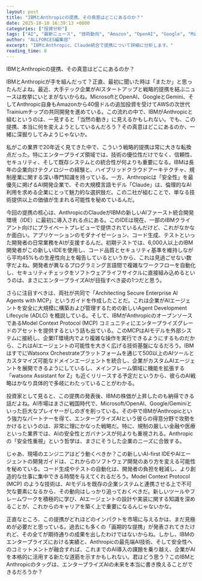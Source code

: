 ```yaml
---
layout: post
title: "IBMとAnthropicの提携、その真意はどこにあるのか？"
date: 2025-10-10 16:39:13 +0000
categories: ["投資分析"]
tags: ["AI", "最新ニュース", "技術動向", "Amazon", "OpenAI", "Google", "Microsoft", "投資", "チップ", "エージェント"]
author: "ALLFORCES編集部"
excerpt: "IBMとAnthropic、Claude統合で提携について詳細に分析します。"
reading_time: 8
---
```


IBMとAnthropicの提携、その真意はどこにあるのか？

IBMとAnthropicが手を組んだって？正直、最初に聞いた時は「またか」と思ったんだよね。最近、大手テック企業がAIスタートアップと戦略的提携を結ぶニュースは枚挙にいとまがないからね。MicrosoftとOpenAI、GoogleとGemini、そしてAnthropic自身もAmazonから40億ドルの追加投資を受けてAWSの次世代Trainiumチップの共同開発を進めている。この流れの中で、IBMがAnthropicと組むというのは、一見すると「当然の動き」に見えるかもしれない。でも、この提携、本当に何を変えようとしているんだろう？その真意はどこにあるのか、一緒に深掘りしてみようじゃないか。

私がこの業界で20年近く見てきた中で、こういう戦略的提携は常に大きな転換点だった。特にエンタープライズ領域では、技術の優位性だけでなく、信頼性、セキュリティ、そして既存システムとの統合性が何よりも重要になる。IBMは長年の企業向けテクノロジーの経験と、ハイブリッドクラウドアーキテクチャ、規制産業に関する深い専門知識を持っている。一方、Anthropicは「安全性」を最優先に掲げるAI開発企業で、その大規模言語モデル「Claude」は、倫理的なAI利用を求める企業にとって魅力的な選択肢だ。この二社が組むことで、単なる技術提供以上の価値が生まれる可能性を秘めているんだ。

今回の提携の核心は、AnthropicのClaudeがIBMの新しいAIファースト統合開発環境（IDE）に最初に導入される点にある。このIDEは現在、一部のIBMクライアント向けにプライベートプレビューで提供されているんだけど、これがなかなか面白い。アプリケーションのモダナイゼーション、コード生成、テストといった開発者の日常業務をAIが支援するんだ。初期テストでは、6,000人以上のIBM開発者がこの新しいIDEを使用し、コード品質とセキュリティ基準を維持しながら平均45%もの生産性向上を報告しているというから、これは見過ごせない数字だよね。開発者が異なるプログラミング言語間で複雑なワークフローを自動化し、セキュリティチェックをソフトウェアライフサイクルに直接組み込めるというのは、まさにエンタープライズAIが目指すべき姿の1つだと思う。

さらに注目すべきは、両社が共同で「Architecting Secure Enterprise AI Agents with MCP」というガイドを作成したことだ。これは企業がAIエージェントを安全に大規模に構築および管理するための新しいAgent Development Lifecycle (ADLC) を概説している。そして、IBMがAnthropicのオープンソースであるModel Context Protocol (MCP) コミュニティにエンタープライズグレードのアセットを提供するという話も出ている。このMCPはAIモデルを外部システムに接続し、企業IT環境内でより複雑な操作を実行できるようにするものだから、これはAIエージェントの可能性を大きく広げる技術基盤になるだろう。IBMはすでにWatsonx Orchestrateプラットフォームを通じて500以上のAIツールとカスタマイズ可能なドメインエージェントを統合し、企業がカスタムAIエージェントを展開できるようにしているし、メインフレーム領域に機能を拡張する「watsonx Assistant for Z」も近くリリースする予定だというから、彼らのAI戦略はかなり具体的で多岐にわたっていることがわかる。

投資家として見ると、この提携の発表後、IBMの株価が上昇したのも納得できる話だよね。AI市場はまさに戦国時代で、Microsoft/OpenAI、Google/Geminiといった巨大なプレイヤーがしのぎを削っている。その中でIBMがAnthropicという強力なパートナーを得て、エンタープライズAIという彼らの得意分野で攻勢をかけるというのは、非常に理にかなった戦略だ。特に、規制の厳しい金融や医療といった業界では、AIの安全性とガバナンスが何よりも重視される。Anthropicの「安全性重視」という哲学は、まさにそうした企業のニーズに合致する。

じゃあ、現場のエンジニアはどう動くべきか？この新しいAI-first IDEやAIエージェントの開発ガイドは、これからのソフトウェア開発のあり方を変える可能性を秘めている。コード生成やテストの自動化は、開発者の負担を軽減し、より創造的な仕事に集中できる時間を与えてくれるだろう。Model Context Protocol (MCP) のような技術は、AIモデルを既存の企業システムと連携させる上で不可欠な要素になるから、その動向はしっかり追っておくべきだ。新しいツールやフレームワークを積極的に学び、AIエージェントの設計や実装に関する知識を深めることが、これからのキャリアを築く上で重要になるんじゃないかな。

正直なところ、この提携がどれほどのインパクトを市場に与えるかは、まだ見極めが必要だと思っている。過去にも多くの「画期的な提携」が発表されてきたけれど、その全てが期待通りの成果を出したわけではないからね。しかし、IBMのエンタープライズにおける実績と、Anthropicの最先端AI技術、そして安全性へのコミットメントが融合すれば、これまでのAI導入の課題を乗り越え、企業がAIを本格的に活用する新たな道筋を示すかもしれない。君はどう思う？このIBMとAnthropicのタッグは、エンタープライズAIの未来を本当に書き換えることができるだろうか？

